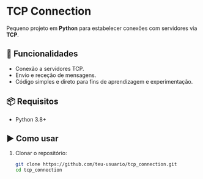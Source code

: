 # TCP Connection

Pequeno projeto em **Python** para estabelecer conexões com servidores via **TCP**.

## 🚀 Funcionalidades
- Conexão a servidores TCP.
- Envio e receção de mensagens.
- Código simples e direto para fins de aprendizagem e experimentação.

## 📦 Requisitos
- Python 3.8+

## ▶️ Como usar
1. Clonar o repositório:
   ```bash
   git clone https://github.com/teu-usuario/tcp_connection.git
   cd tcp_connection
